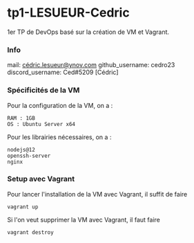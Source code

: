 # tp1-LESUEUR-Cedric

1er TP de DevOps basé sur la création de VM et Vagrant.

### Info

mail: cédric.lesueur@ynov.com
github​_username: cedro23
discord_username: Ced#5209 [Cédric]

### Spécificités de la VM

Pour la configuration de la VM, on a :

```
RAM : 1GB
OS : Ubuntu Server x64
```

Pour les librairies nécessaires, on a :

```
nodejs@12
openssh-server
nginx
```

### Setup avec Vagrant

Pour lancer l'installation de la VM avec Vagrant, il suffit de faire

`vagrant up`

Si l'on veut supprimer la VM avec Vagrant, il faut faire

`vagrant destroy`